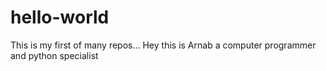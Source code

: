 # hello-world
This is my first of many repos...
Hey this is Arnab a computer programmer and python specialist

